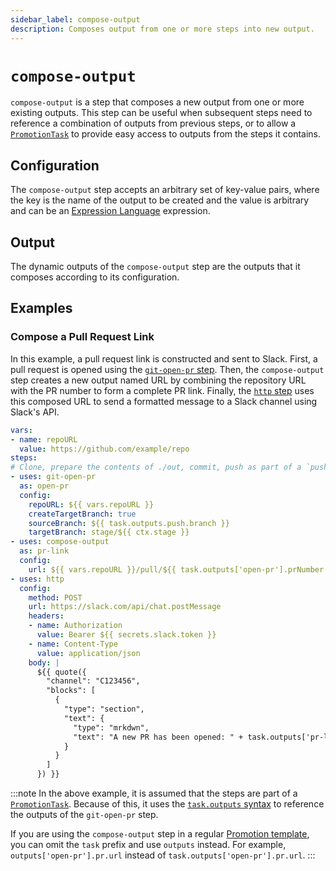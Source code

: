 ```yaml
---
sidebar_label: compose-output
description: Composes output from one or more steps into new output.
---
```


# `compose-output`

`compose-output` is a step that composes a new output from one or more existing
outputs. This step can be useful when subsequent steps need to reference a
combination of outputs from previous steps, or to allow a
[`PromotionTask`](../20-promotion-tasks.md) to provide easy access to outputs from
the steps it contains.

## Configuration

The `compose-output` step accepts an arbitrary set of key-value pairs, where the
key is the name of the output to be created and the value is arbitrary and can
be an [Expression Language](../40-expressions.md) expression.

## Output

The dynamic outputs of the `compose-output` step are the outputs that it composes
according to its configuration.

## Examples

### Compose a Pull Request Link

In this example, a pull request link is constructed and sent to Slack. First, a
pull request is opened using the [`git-open-pr` step](git-open-pr.md). Then, the
`compose-output` step creates a new output named URL by combining the repository
URL with the PR number to form a complete PR link. Finally, the
[`http` step](http.md) uses this composed URL to send a formatted message to a
Slack channel using Slack's API.

```yaml
vars:
- name: repoURL
  value: https://github.com/example/repo
steps:
# Clone, prepare the contents of ./out, commit, push as part of a `push` step etc...
- uses: git-open-pr
  as: open-pr
  config:
    repoURL: ${{ vars.repoURL }}
    createTargetBranch: true
    sourceBranch: ${{ task.outputs.push.branch }}
    targetBranch: stage/${{ ctx.stage }}
- uses: compose-output
  as: pr-link
  config:
    url: ${{ vars.repoURL }}/pull/${{ task.outputs['open-pr'].prNumber }}
- uses: http
  config:
    method: POST
    url: https://slack.com/api/chat.postMessage
    headers:
    - name: Authorization
      value: Bearer ${{ secrets.slack.token }}
    - name: Content-Type
      value: application/json
    body: |
      ${{ quote({
        "channel": "C123456",
        "blocks": [
          {
            "type": "section",
            "text": {
              "type": "mrkdwn",
              "text": "A new PR has been opened: " + task.outputs['pr-link'].url
            }
          }
        ]
      }) }}
```

:::note
In the above example, it is assumed that the steps are part of a
[`PromotionTask`](../20-promotion-tasks.md). Because of this, it uses the
[`task.outputs` syntax](../20-promotion-tasks.md#task-outputs) to reference the
outputs of the `git-open-pr` step.

If you are using the `compose-output` step in a regular
[Promotion template](../15-promotion-templates.md), you can omit the `task`
prefix and use `outputs` instead. For example, `outputs['open-pr'].pr.url`
instead of `task.outputs['open-pr'].pr.url`.
:::
